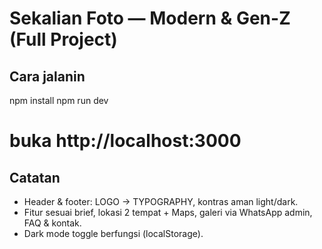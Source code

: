
# Sekalian Foto — Modern & Gen-Z (Full Project)

## Cara jalanin
npm install
npm run dev
# buka http://localhost:3000

## Catatan
- Header & footer: LOGO → TYPOGRAPHY, kontras aman light/dark.
- Fitur sesuai brief, lokasi 2 tempat + Maps, galeri via WhatsApp admin, FAQ & kontak.
- Dark mode toggle berfungsi (localStorage).
